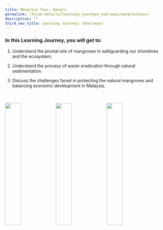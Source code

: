 ```yaml
---
title: Mangrove Tour, Desaru
permalink: /forum-details/learning-journeys-overseas/mangrovetour/
description: ""
third_nav_title: Learning Journeys (Overseas)
---
```

### In this Learning Journey, you will get to:<br>

1. Understand the pivotal role of mangroves in safeguarding our shorelines and the ecosystem.&nbsp;

1. Understand the process of waste eradication through natural sedimentation.

1. Discuss the challenges faced in protecting the natural mangroves and balancing economic development in Malaysia.
<br>
<br>
<img style="float: left; width: 32%; margin-right: 1%; margin-bottom: 0.5em;" src="https://hosting.photobucket.com/images/i/tracyng81/Mock_LJ_Image.png?width=320&amp;height=320&amp;fit=bounds"><img style="float: left; width: 32%; margin-right: 1%; margin-bottom: 0.5em;" src="https://hosting.photobucket.com/images/i/tracyng81/Mock_LJ_Image.png?width=320&amp;height=320&amp;fit=bounds">
<img style="float: left; width: 32%; margin-right: 1%; margin-bottom: 0.5em;" src="https://hosting.photobucket.com/images/i/tracyng81/Mock_LJ_Image.png?width=320&amp;height=320&amp;fit=bounds">